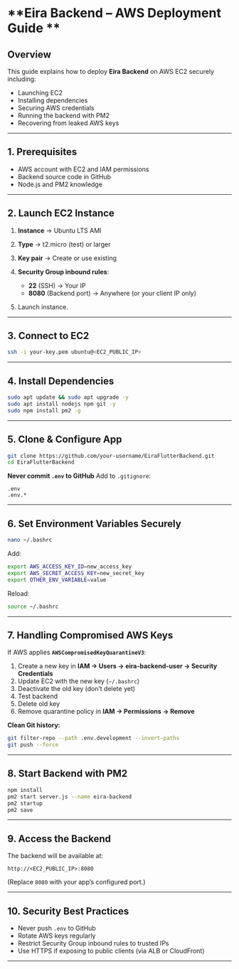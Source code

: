 # **Eira Backend – AWS Deployment Guide **

## **Overview**

This guide explains how to deploy **Eira Backend** on AWS EC2 securely  including:

* Launching EC2
* Installing dependencies
* Securing AWS credentials
* Running the backend with PM2
* Recovering from leaked AWS keys

---

## **1. Prerequisites**

* AWS account with EC2 and IAM permissions
* Backend source code in GitHub
* Node.js and PM2 knowledge

---

## **2. Launch EC2 Instance**

1. **Instance** → Ubuntu LTS AMI
2. **Type** → t2.micro (test) or larger
3. **Key pair** → Create or use existing
4. **Security Group inbound rules**:

   * **22** (SSH) → Your IP
   * **8080** (Backend port) → Anywhere (or your client IP only)
5. Launch instance.

---

## **3. Connect to EC2**

```bash
ssh -i your-key.pem ubuntu@<EC2_PUBLIC_IP>
```

---

## **4. Install Dependencies**

```bash
sudo apt update && sudo apt upgrade -y
sudo apt install nodejs npm git -y
sudo npm install pm2 -g
```

---

## **5. Clone & Configure App**

```bash
git clone https://github.com/your-username/EiraFlutterBackend.git
cd EiraFlutterBackend
```

**Never commit `.env` to GitHub**
Add to `.gitignore`:

```
.env
.env.*
```

---

## **6. Set Environment Variables Securely**

```bash
nano ~/.bashrc
```

Add:

```bash
export AWS_ACCESS_KEY_ID=new_access_key
export AWS_SECRET_ACCESS_KEY=new_secret_key
export OTHER_ENV_VARIABLE=value
```

Reload:

```bash
source ~/.bashrc
```

---

## **7. Handling Compromised AWS Keys**

If AWS applies **`AWSCompromisedKeyQuarantineV3`**:

1. Create a new key in **IAM → Users → eira-backend-user → Security Credentials**
2. Update EC2 with the new key (`~/.bashrc`)
3. Deactivate the old key (don’t delete yet)
4. Test backend
5. Delete old key
6. Remove quarantine policy in **IAM → Permissions → Remove**

**Clean Git history:**

```bash
git filter-repo --path .env.development --invert-paths
git push --force
```

---

## **8. Start Backend with PM2**

```bash
npm install
pm2 start server.js --name eira-backend
pm2 startup
pm2 save
```

---

## **9. Access the Backend**

The backend will be available at:

```
http://<EC2_PUBLIC_IP>:8080
```

(Replace `8080` with your app’s configured port.)

---

## **10. Security Best Practices**

* Never push `.env` to GitHub
* Rotate AWS keys regularly
* Restrict Security Group inbound rules to trusted IPs
* Use HTTPS if exposing to public clients (via ALB or CloudFront)

---

